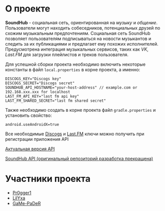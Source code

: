 # О проекте

**SoundHub** - социальная сеть, ориентированная на *музыку* и *общение*.
Пользователи могут находить собеседников, потенциальных друзей по схожим музыкальным предпочтениям.
Социальная сеть SoundHub позволяет пользователям подписываться на новости музыкантов и следить за их
публикациями и предлагает ему похожих исполнителей.
Предусмотрена интеграция музыкальных сервисов, таких как *VK*, *Last.FM* для загрузки плейлистов и
треков пользователя.

Для успешной сборки проекта необходимо включить некоторые константы в файл `local.properties` в
корне проекта, а именно:

```properties
DISCOGS_KEY="Discogs key"
DISCOGS_SECRET="Discogs secret"
SOUNDHUB_API_HOSTNAME="your-host-address" // example.com or 192.168.xxx.xxx for localhost
LAST_FM_API_KEY="last fm api key"
LAST_FM_SHARED_SECRET="last fm shared secret"
```

Также необходимо создать в корне проекта файл `gradle.properties` и установить свойство:

```properties
android.useAndroidX=true
```

Все необходимые [Discogs](https://www.discogs.com/ru/applications/edit)
и [Last.FM](https://www.last.fm/api/accounts?suspend=1) ключи можно получить при регистрации
приложения API

[Актуальная версия API](https://github.com/Pr0gger1/soundhub-api)

[SoundHub API (оригинальный репозиторий,разработка прекращена)](https://github.com/LilYxa/soundhub-api)

# Участники проекта

- [Pr0gger1](https://github.com/Pr0gger1/)
- [LilYxa](https://github.com/LilYxa)
- [GaMe-PaDeR](https://github.com/GaMe-PaDeR)
